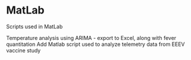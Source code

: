 # MatLab
Scripts used in MatLab

Temperature analysis using ARIMA - export to Excel, along with fever quantitation
Add Matlab script used to analyze telemetry data from EEEV vaccine study
